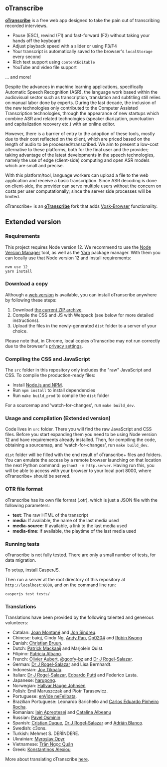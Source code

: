 ## oTranscribe

**[oTranscribe](http://oTranscribe.com/)** is a free web app designed to take the pain out of transcribing recorded interviews.

- Pause (ESC), rewind (F1) and fast-forward (F2) without taking your hands off the keyboard
- Adjust playback speed with a slider or using F3/F4
- Your transcript is automatically saved to the browser's `localStorage` every second
- Rich text support using `contentEditable`
- YouTube and video file support

... and more!

Despite the advances in machine learning applications, specifically Automatic Speech Recognition (ASR), the language work based within the audiovisual sector such as transcription, translation and subtitling still relies on manual labor done by experts. During the last decade, the inclusion of the new technologies only contributed to the Computer Assisted Transcription technologies, through the appearance of new startups which combine ASR and related technologies (speaker diarization, punctuation and capitalization recovery etc.) with an online editor. 

However, there is a barrier of entry to the adoption of these tools, mostly due to their cost reflected on the client, which are priced based on the length of audio to be processed/transcribed. We aim to present a low-cost alternative to these platforms, both for the final user and the provider; taking advantage of the latest developments in the speech technologies, namely the use of edge (client-side) computing and open ASR models which are small and precise.

With this platform/tool, language workers can upload a file to the web application and receive a basic transcription. Since ASR decoding is done on client-side, the provider can serve multiple users without the concern on costs per user computationally; since the server side processes will be limited.

oTranscribe+ is an **[oTranscribe](http://oTranscribe.com/)** fork that adds [Vosk-Browser](https://github.com/ccoreilly/vosk-browser) functionality.

## Extended version

### Requirements

This project requires Node version 12. We recommend to use the [Node Version Manager](https://github.com/nvm-sh/nvm) tool, as well as the [Yarn](https://yarnpkg.com/) package manager. With them you can locally use that Node version 12 and install requirements:

```
nvm use 12
yarn install
```

### Download a copy

Although a [web version](http://otranscribe.com/) is available, you can install oTranscribe anywhere by following these steps:

1. Download [the current ZIP archive](https://github.com/otranscribe/otranscribe/archive/master.zip).
2. Compile the CSS and JS with Webpack (see below for more detailed instructions).
3. Upload the files in the newly-generated `dist` folder to a server of your choice.

Please note that, in Chrome, local copies oTranscribe may not run correctly due to the browser's [privacy settings](http://programmers.stackexchange.com/questions/72435/why-is-google-blocking-users-from-accessing-their-local-file-system-in-chromium).

### Compiling the CSS and JavaScript

The `src` folder in this repository only includes the "raw" JavaScript and CSS. To compile the production-ready files:

- Install [Node.js and NPM](https://nodejs.org).
- Run `npm install` to install dependencies
- Run `make build_prod` to compile the `dist` folder

For a sourcemap and 'watch-for-changes', run `make build_dev`.

### Usage and compilation (Extended version)

Code lives in `src` folder. There you will find the raw JavaScript and CSS files. Before you start expanding them you need to be using Node version 12 and have requirements already installed. Then, for compiling the code, obtaining a sourcemap, and 'watch-for-changes', run `make build_dev`.

`dist` folder will be filled with the end result of oTranscribe+ files and folders. You can emulate the access by a remote browser launching on that location the next Python command: `python3 -m http.server`. Having run this, you will be able to access with your browser to your local port 8000, where oTranscribe+ should be served.

### OTR file format

oTranscribe has its own file format (.otr), which is just a JSON file with the following parameters:

* **text**: The raw HTML of the transcript
* **media**: If available, the name of the last media used
* **media-source**: If available, a link to the last media used
* **media-time**: If available, the playtime of the last media used

### Running tests

oTranscribe is not fully tested. There are only a small number of tests, for data migration.

To setup, [install CasperJS](http://docs.casperjs.org/en/latest/installation.html).

Then run a server at the root directory of this repository at `http://localhost:8000`, and on the command line run:

    casperjs test tests/

### Translations

Translations have been provided by the following talented and generous volunteers:

*   Catalan: [Joan Montané](http://www.softcatala.org/wiki/Usuari:Jmontane) and [Jon Sindreu](https://twitter.com/jonsindreu).
*   Chinese: baiqj, Cindy Ng, [Andy Pan](https://github.com/andy0130tw), [Cp0204](https://github.com/Cp0204) and [Robin Kwong](https://github.com/RobinKwong)
*   Danish: [Christian Bruun](http://christianb.dk).
*   Dutch: [Patrick Mackaaij](http://www.eenmanierom.nl) and Marjolein Quist.
*   Filipino: [Patricia Albano](https://www.linkedin.com/in/patriciaclaudiaalbano).
*   French: [Olivier Aubert](http://www.olivieraubert.net), [@goofy-bz](https://github.com/goofy-bz) and [Dr J Rogel-Salazar](http://quantumtunnel.wordpress.com).
*   German: [Dr J Rogel-Salazar](http://quantumtunnel.wordpress.com) and Lisa Bernhardt.
*   Indonesian: [Joy Tikoalu](mailto:joy.tikoalu@gmail.com).
*   Italian: [Dr J Rogel-Salazar](http://quantumtunnel.wordpress.com), [Edoardo Putti](http://edoput.it) and Federico Lasta.
*   Japanese: [harupong](http://blog.harupong.com).
*   Norwegian: [Hallvar Hauge Johnsen](http://www.hyggelaget.no/)
*   Polish: Emil Maruszczak and Piotr Tarasewicz.
*   Portuguese: [enVide neFelibata](http://www.envidenefelibata.com).
*   Brazilian Portuguese: Leonardo Barichello and [Carlos Eduardo Pinheiro Rocha](https://www.linkedin.com/in/carlos-eduardo-pinheiro-rocha-1756395b/).
*   Romanian: [Iain Apreotesei](https://github.com/ibriq) and [Catalina Albeanu](https://twitter.com/catalinacma)
*   Russian: [Pavel Osminin](http://www.proz.com/profile/1783004)
*   Spanish: [Cristian Duque](https://github.com/crskkk), [Dr J Rogel-Salazar](http://quantumtunnel.wordpress.com) and [Adrián Blanco](https://twitter.com/AdrianBlancoR).
*   Swedish: c3ons.
*   Turkish: Mehmet S. DERİNDERE. 
*   Ukrainian: [Myroslav Opyr](https://github.com/myroslav)
*   Vietnamese: [Trần Ngọc Quân](https://github.com/vnwildman)
*   Greek: [Konstantinos Alexiou](http://konalexiou.net)

More about translating oTranscribe [here](https://github.com/oTranscribe/oTranscribe/wiki/Help-translate-oTranscribe).

